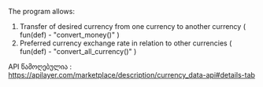 The program allows:
  1. Transfer of desired currency from one currency to another currency ( fun(def) - "convert_money()" )
  2. Preferred currency exchange rate in relation to other currencies ( fun(def) - "convert_all_currency()" )

API წამოღებულია : https://apilayer.com/marketplace/description/currency_data-api#details-tab

